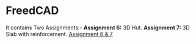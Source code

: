 # FreedCAD
It contains Two Assignments:-
**Assignment 6:** 3D Hut.
**Assignment 7:** 3D Slab with reinforcement.
[Assignment 6 & 7 ](https://github.com/beyouraj/beyouraj.github.io/tree/main/FreeCAD)
